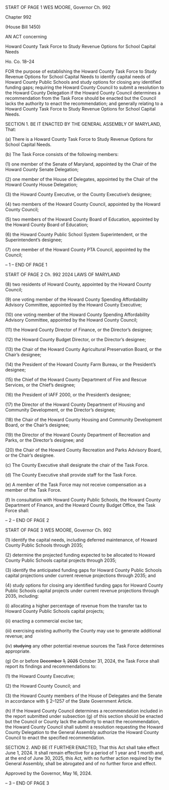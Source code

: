 START OF PAGE 1
WES MOORE, Governor Ch. 992

Chapter 992

(House Bill 1450)

AN ACT concerning

Howard County Task Force to Study Revenue Options for School Capital Needs

Ho. Co. 18–24

FOR the purpose of establishing the Howard County Task Force to Study Revenue Options
for School Capital Needs to identify capital needs of Howard County Public Schools
and study options for closing any identified funding gaps; requiring the Howard
County Council to submit a resolution to the Howard County Delegation if the
Howard County Council determines a recommendation from the Task Force should
be enacted but the Council lacks the authority to enact the recommendation; and
generally relating to a Howard County Task Force to Study Revenue Options for
School Capital Needs.

SECTION 1. BE IT ENACTED BY THE GENERAL ASSEMBLY OF MARYLAND,
That:

(a) There is a Howard County Task Force to Study Revenue Options for School
Capital Needs.

(b) The Task Force consists of the following members:

(1) one member of the Senate of Maryland, appointed by the Chair of the
Howard County Senate Delegation;

(2) one member of the House of Delegates, appointed by the Chair of the
Howard County House Delegation;

(3) the Howard County Executive, or the County Executive’s designee;

(4) two members of the Howard County Council, appointed by the Howard
County Council;

(5) two members of the Howard County Board of Education, appointed by
the Howard County Board of Education;

(6) the Howard County Public School System Superintendent, or the
Superintendent’s designee;

(7) one member of the Howard County PTA Council, appointed by the
Council;

– 1 –
END OF PAGE 1

START OF PAGE 2
Ch. 992 2024 LAWS OF MARYLAND

(8) two residents of Howard County, appointed by the Howard County
Council;

(9) one voting member of the Howard County Spending Affordability
Advisory Committee, appointed by the Howard County Executive;

(10) one voting member of the Howard County Spending Affordability
Advisory Committee, appointed by the Howard County Council;

(11) the Howard County Director of Finance, or the Director’s designee;

(12) the Howard County Budget Director, or the Director’s designee;

(13) the Chair of the Howard County Agricultural Preservation Board, or
the Chair’s designee;

(14) the President of the Howard County Farm Bureau, or the President’s
designee;

(15) the Chief of the Howard County Department of Fire and Rescue
Services, or the Chief’s designee;

(16) the President of IAFF 2000, or the President’s designee;

(17) the Director of the Howard County Department of Housing and
Community Development, or the Director’s designee;

(18) the Chair of the Howard County Housing and Community
Development Board, or the Chair’s designee;

(19) the Director of the Howard County Department of Recreation and
Parks, or the Director’s designee; and

(20) the Chair of the Howard County Recreation and Parks Advisory Board,
or the Chair’s designee.

(c) The County Executive shall designate the chair of the Task Force.

(d) The County Executive shall provide staff for the Task Force.

(e) A member of the Task Force may not receive compensation as a member of the
Task Force.

(f) In consultation with Howard County Public Schools, the Howard County
Department of Finance, and the Howard County Budget Office, the Task Force shall:

– 2 –
END OF PAGE 2

START OF PAGE 3
WES MOORE, Governor Ch. 992

(1) identify the capital needs, including deferred maintenance, of Howard
County Public Schools through 2035;

(2) determine the projected funding expected to be allocated to Howard
County Public Schools capital projects through 2035;

(3) identify the anticipated funding gaps for Howard County Public Schools
capital projections under current revenue projections through 2035; and

(4) study options for closing any identified funding gaps for Howard County
Public Schools capital projects under current revenue projections through 2035, including:

(i) allocating a higher percentage of revenue from the transfer tax
to Howard County Public Schools capital projects;

(ii) enacting a commercial excise tax;

(iii) exercising existing authority the County may use to generate
additional revenue; and

(iv) ~~studying~~ any other potential revenue sources the Task Force
determines appropriate.

(g) On or before ~~December~~ ~~1,~~ ~~2025~~ October 31, 2024, the Task Force shall report
its findings and recommendations to:

(1) the Howard County Executive;

(2) the Howard County Council; and

(3) the Howard County members of the House of Delegates and the Senate
in accordance with § 2–1257 of the State Government Article.

(h) If the Howard County Council determines a recommendation included in the
report submitted under subsection (g) of this section should be enacted but the Council or
County lack the authority to enact the recommendation, the Howard County Council shall
submit a resolution requesting the Howard County Delegation to the General Assembly
authorize the Howard County Council to enact the specified recommendation.

SECTION 2. AND BE IT FURTHER ENACTED, That this Act shall take effect June
1, 2024. It shall remain effective for a period of 1 year and 1 month and, at the end of June
30, 2025, this Act, with no further action required by the General Assembly, shall be
abrogated and of no further force and effect.

Approved by the Governor, May 16, 2024.

– 3 –
END OF PAGE 3